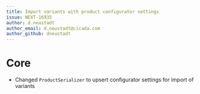 ```yaml
---
title: Import variants with product configurator settings
issue: NEXT-16935
author: d.neustadt
author_email: d.neustadt@cicada.com 
author_github: dneustadt
---
```

# Core
* Changed `ProductSerializer` to upsert configurator settings for import of variants
